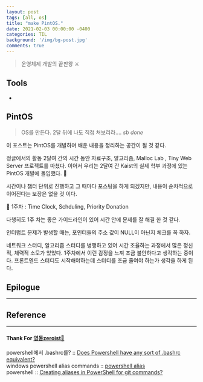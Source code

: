 ```yaml
---
layout: post
tags: [all, os]
title: "make PintOS."
date: 2021-02-03 00:00:00 -0400
categories: TIL
background: '/img/bg-post.jpg'
comments: true
---
```

> 운영체제 개발의 끝판왕 ⚔

## Tools  

- 

## PintOS

> OS를 만든다. 2달 뒤에 나도 직접 쳐보리라.... _sb done_

이 포스트는 PintOS를 개발하며 배운 내용을 정리하는 공간이 될 것 같다.

정글에서의 활동 2달여 간의 시간 동안 자료구조, 알고리즘, Malloc Lab , Tiny Web Server 프로젝트를 마쳤다. 이어서 우리는 2달여 간 Kaist의 실제 학부 과정에 있는 PintOS 개발에 돌입했다. 🎯

시간이나 챕터 단위로 진행하고 그 때마다 포스팅을 하게 되겠지만, 내용이 순차적으로 이어진다는 보장은 없을 것 이다.

📌 1주차 : Time Clock, Schduling, Priority Donation

다행히도 1주 차는 좋은 가이드라인이 있어 시간 안에 문제를 잘 해결 한 것 같다.

인터럽트 문제가 발생할 때는, 포인터들의 주소 값이 NULL이 아닌지 체크를 꼭 하자.

네트워크 스터디, 알고리즘 스터디를 병행하고 있어 시간 조율하는 과정에서 많은 정신적, 체력적 소모가 있었다.  1주차에서 이런 감정을 느껴 조금 불안하다고 생각하는 중이다. 프론트엔드 스터디도 시작해야하는데 스터디를 조금 줄여야 하는가 생각을 하게 된다.

## Epilogue
---


## Reference
---
#### Thank For [영동zeroist🤩](!https://github.com/orgs/SWJungle/people/zeroistfilm)  
powershell에서 .bashrc를? :: [Does Powershell have any sort of .bashrc equivalent?](!https://superuser.com/questions/1090141/does-powershell-have-any-sort-of-bashrc-equivalent)  
windows powershell alias commands :: [powershell alias](!https://gocoder.tistory.com/1510)  
powershell :: [Creating aliases in PowerShell for git commands?](!https://stackoverflow.com/questions/2858484/creating-aliases-in-powershell-for-git-commands)
